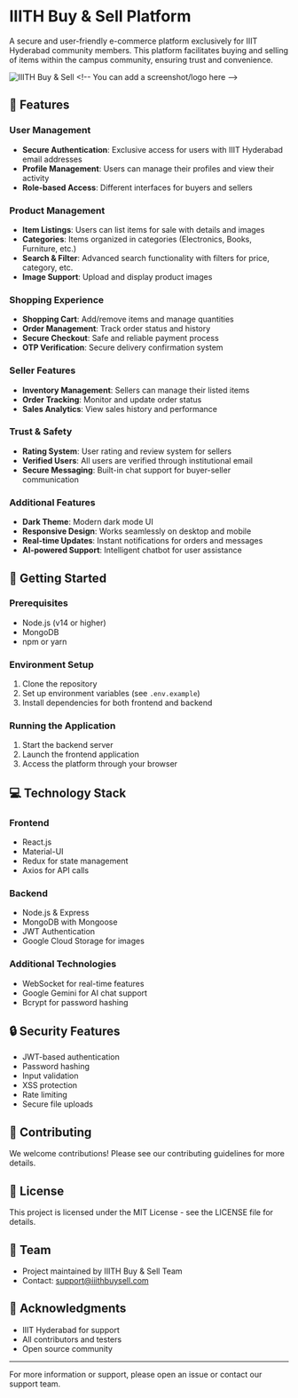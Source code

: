 # IIITH Buy & Sell Platform

A secure and user-friendly e-commerce platform exclusively for IIIT Hyderabad community members. This platform facilitates buying and selling of items within the campus community, ensuring trust and convenience.

![IIITH Buy & Sell]([https://your-image-url.com](https://github.com/adzi283/DASS/issues/1#issue-2825680682)) <!-- You can add a screenshot/logo here -->

## 🌟 Features

### User Management
- **Secure Authentication**: Exclusive access for users with IIIT Hyderabad email addresses
- **Profile Management**: Users can manage their profiles and view their activity
- **Role-based Access**: Different interfaces for buyers and sellers

### Product Management
- **Item Listings**: Users can list items for sale with details and images
- **Categories**: Items organized in categories (Electronics, Books, Furniture, etc.)
- **Search & Filter**: Advanced search functionality with filters for price, category, etc.
- **Image Support**: Upload and display product images

### Shopping Experience
- **Shopping Cart**: Add/remove items and manage quantities
- **Order Management**: Track order status and history
- **Secure Checkout**: Safe and reliable payment process
- **OTP Verification**: Secure delivery confirmation system

### Seller Features
- **Inventory Management**: Sellers can manage their listed items
- **Order Tracking**: Monitor and update order status
- **Sales Analytics**: View sales history and performance

### Trust & Safety
- **Rating System**: User rating and review system for sellers
- **Verified Users**: All users are verified through institutional email
- **Secure Messaging**: Built-in chat support for buyer-seller communication

### Additional Features
- **Dark Theme**: Modern dark mode UI
- **Responsive Design**: Works seamlessly on desktop and mobile
- **Real-time Updates**: Instant notifications for orders and messages
- **AI-powered Support**: Intelligent chatbot for user assistance

## 🚀 Getting Started

### Prerequisites
- Node.js (v14 or higher)
- MongoDB
- npm or yarn

### Environment Setup
1. Clone the repository
2. Set up environment variables (see `.env.example`)
3. Install dependencies for both frontend and backend

### Running the Application
1. Start the backend server
2. Launch the frontend application
3. Access the platform through your browser

## 💻 Technology Stack

### Frontend
- React.js
- Material-UI
- Redux for state management
- Axios for API calls

### Backend
- Node.js & Express
- MongoDB with Mongoose
- JWT Authentication
- Google Cloud Storage for images

### Additional Technologies
- WebSocket for real-time features
- Google Gemini for AI chat support
- Bcrypt for password hashing

## 🔒 Security Features

- JWT-based authentication
- Password hashing
- Input validation
- XSS protection
- Rate limiting
- Secure file uploads

## 🤝 Contributing

We welcome contributions! Please see our contributing guidelines for more details.

## 📝 License

This project is licensed under the MIT License - see the LICENSE file for details.

## 👥 Team

- Project maintained by IIITH Buy & Sell Team
- Contact: support@iiithbuysell.com

## 🙏 Acknowledgments

- IIIT Hyderabad for support
- All contributors and testers
- Open source community

---

For more information or support, please open an issue or contact our support team. 
